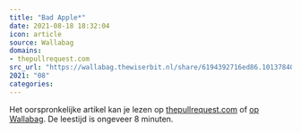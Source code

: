 ```yaml
---
title: "Bad Apple*"
date: 2021-08-18 18:32:04
icon: article
source: Wallabag
domains:
- thepullrequest.com
src_url: "https://wallabag.thewiserbit.nl/share/6194392716ed86.10137840"
2021: "08"
categories:
---
```

Het oorspronkelijke artikel kan je lezen op [thepullrequest.com](https://www.thepullrequest.com/p/bad-apple) of [op Wallabag](https://wallabag.thewiserbit.nl/share/6194392716ed86.10137840). De leestijd is ongeveer 8 minuten.